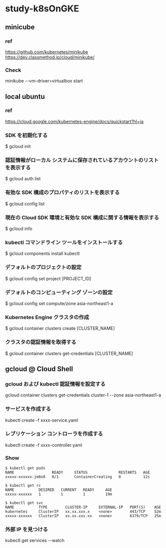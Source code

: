 # study-k8sOnGKE

## minicube

### ref
https://github.com/kubernetes/minikube
https://dev.classmethod.jp/cloud/minikube/

### Check
minikube --vm-driver=virtualbox start

## local ubuntu

### ref
https://cloud.google.com/kubernetes-engine/docs/quickstart?hl=ja

### SDK を初期化する
$ gcloud init

### 認証情報がローカル システムに保存されているアカウントのリストを表示する
$ gcloud auth list

### 有効な SDK 構成のプロパティのリストを表示する
$ gcloud config list

### 現在の Cloud SDK 環境と有効な SDK 構成に関する情報を表示する
$ gcloud info

### kubectl コマンドライン ツールをインストールする
$ gcloud components install kubectl

### デフォルトのプロジェクトの設定
$ gcloud config set project [PROJECT_ID]

### デフォルトのコンピューティング ゾーンの設定
$ gcloud config set compute/zone asia-northeast1-a

### Kubernetes Engine クラスタの作成
$ gcloud container clusters create [CLUSTER_NAME]

### クラスタの認証情報を取得する
$ gcloud container clusters get-credentials [CLUSTER_NAME]

## gcloud @ Cloud Shell

### gcloud および kubectl 認証情報を設定する
gcloud container clusters get-credentials cluster-1 --zone asia-northeast1-a

### サービスを作成する
kubectl create -f xxxx-service.yaml

### レプリケーション コントローラを作成する
kubectl create -f xxxx-controller.yaml

### Show
```
$ kubectl get pods
NAME                 READY     STATUS              RESTARTS   AGE
xxxxx-xxxxxx-jm8x8   0/1       ContainerCreating   0          12s

$ kubectl get rc
NAME           DESIRED   CURRENT   READY     AGE
xxxxx-xxxxxx   1         1         1         19m

$ kubectl get svc
NAME           TYPE        CLUSTER-IP     EXTERNAL-IP   PORT(S)    AGE
kubernetes     ClusterIP   xx.xx.xxx.x    <none>        443/TCP    52m
xxxxx-xxxxxx   ClusterIP   xx.xx.xxx.xx   <none>        6379/TCP   25m
```

### 外部 IP を見つける
kubectl get services --watch
